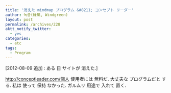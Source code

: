 ```yaml
---
title: '消えた mindmap プログラム &#8211; コンセプト リーダー'
author: 녹풍(綠風, Windgreen)
layout: post
permalink: /archives/228
aktt_notify_twitter:
  - yes
categories:
  - etc
tags:
  - Program
---
```

[2012-08-09 追加 : ある 日 サイトが 消えた.]

http://conceptleader.com/個人 使用者には 無料だ. 大丈夫な プログラムだと する. 私は 使って 保持 なかった. ガルムリ 用途で 入れて 置く.